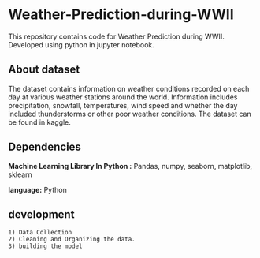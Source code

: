 
# Weather-Prediction-during-WWII
This repository contains code for Weather Prediction during WWII. Developed using python in jupyter notebook.




## About dataset
 The dataset contains information on weather conditions recorded on each day at various weather stations around the world. Information includes precipitation, snowfall, temperatures, wind speed and whether the day included thunderstorms or other poor weather conditions.
 The dataset can be found in kaggle.
 
## Dependencies

**Machine Learning Library In Python :** Pandas, numpy, seaborn, matplotlib, sklearn

**language:** Python


## development
    1) Data Collection
    2) Cleaning and Organizing the data.
    3) building the model

